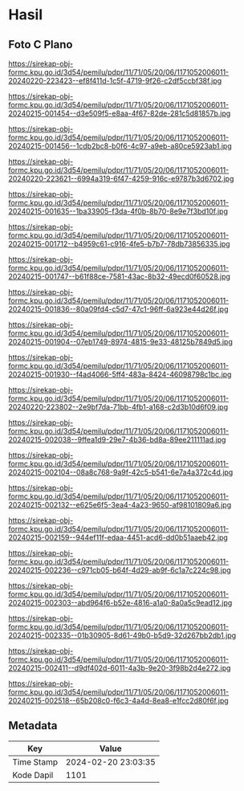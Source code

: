 # Hasil

## Foto C Plano

https://sirekap-obj-formc.kpu.go.id/3d54/pemilu/pdpr/11/71/05/20/06/1171052006011-20240220-223423--ef8f411d-1c5f-4719-9f26-c2df5ccbf38f.jpg

https://sirekap-obj-formc.kpu.go.id/3d54/pemilu/pdpr/11/71/05/20/06/1171052006011-20240215-001454--d3e509f5-e8aa-4f67-82de-281c5d81857b.jpg

https://sirekap-obj-formc.kpu.go.id/3d54/pemilu/pdpr/11/71/05/20/06/1171052006011-20240215-001456--1cdb2bc8-b0f6-4c97-a9eb-a80ce5923ab1.jpg

https://sirekap-obj-formc.kpu.go.id/3d54/pemilu/pdpr/11/71/05/20/06/1171052006011-20240220-223621--6994a319-6f47-4259-916c-e9787b3d6702.jpg

https://sirekap-obj-formc.kpu.go.id/3d54/pemilu/pdpr/11/71/05/20/06/1171052006011-20240215-001635--1ba33905-f3da-4f0b-8b70-8e9e7f3bd10f.jpg

https://sirekap-obj-formc.kpu.go.id/3d54/pemilu/pdpr/11/71/05/20/06/1171052006011-20240215-001712--b4959c61-c916-4fe5-b7b7-78db73856335.jpg

https://sirekap-obj-formc.kpu.go.id/3d54/pemilu/pdpr/11/71/05/20/06/1171052006011-20240215-001747--b61f88ce-7581-43ac-8b32-49ecd0f60528.jpg

https://sirekap-obj-formc.kpu.go.id/3d54/pemilu/pdpr/11/71/05/20/06/1171052006011-20240215-001836--80a09fd4-c5d7-47c1-96ff-6a923e44d26f.jpg

https://sirekap-obj-formc.kpu.go.id/3d54/pemilu/pdpr/11/71/05/20/06/1171052006011-20240215-001904--07eb1749-8974-4815-9e33-48125b7849d5.jpg

https://sirekap-obj-formc.kpu.go.id/3d54/pemilu/pdpr/11/71/05/20/06/1171052006011-20240215-001930--f4ad4066-5ff4-483a-8424-46098798c1bc.jpg

https://sirekap-obj-formc.kpu.go.id/3d54/pemilu/pdpr/11/71/05/20/06/1171052006011-20240220-223802--2e9bf7da-71bb-4fb1-a168-c2d3b10d6f09.jpg

https://sirekap-obj-formc.kpu.go.id/3d54/pemilu/pdpr/11/71/05/20/06/1171052006011-20240215-002038--9ffea1d9-29e7-4b36-bd8a-89ee211111ad.jpg

https://sirekap-obj-formc.kpu.go.id/3d54/pemilu/pdpr/11/71/05/20/06/1171052006011-20240215-002104--08a8c768-9a9f-42c5-b541-6e7a4a372c4d.jpg

https://sirekap-obj-formc.kpu.go.id/3d54/pemilu/pdpr/11/71/05/20/06/1171052006011-20240215-002132--e625e6f5-3ea4-4a23-9650-af98101809a6.jpg

https://sirekap-obj-formc.kpu.go.id/3d54/pemilu/pdpr/11/71/05/20/06/1171052006011-20240215-002159--944ef11f-edaa-4451-acd6-dd0b51aaeb42.jpg

https://sirekap-obj-formc.kpu.go.id/3d54/pemilu/pdpr/11/71/05/20/06/1171052006011-20240215-002236--c971cb05-b64f-4d29-ab9f-6c1a7c224c98.jpg

https://sirekap-obj-formc.kpu.go.id/3d54/pemilu/pdpr/11/71/05/20/06/1171052006011-20240215-002303--abd964f6-b52e-4816-a1a0-8a0a5c9ead12.jpg

https://sirekap-obj-formc.kpu.go.id/3d54/pemilu/pdpr/11/71/05/20/06/1171052006011-20240215-002335--01b30905-8d61-49b0-b5d9-32d267bb2db1.jpg

https://sirekap-obj-formc.kpu.go.id/3d54/pemilu/pdpr/11/71/05/20/06/1171052006011-20240215-002411--d9df402d-6011-4a3b-9e20-3f98b2d4e272.jpg

https://sirekap-obj-formc.kpu.go.id/3d54/pemilu/pdpr/11/71/05/20/06/1171052006011-20240215-002518--65b208c0-f6c3-4a4d-8ea8-e1fcc2d80f6f.jpg


## Metadata

| Key        | Value               |
| ---------- | ------------------- |
| Time Stamp | 2024-02-20 23:03:35 |
| Kode Dapil | 1101                |



